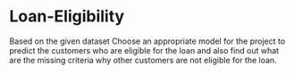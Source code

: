 # Loan-Eligibility
Based on the given dataset Choose an appropriate model for the project to predict the customers who are eligible for the loan and also find out what are the missing criteria why other customers are not eligible for the loan.
